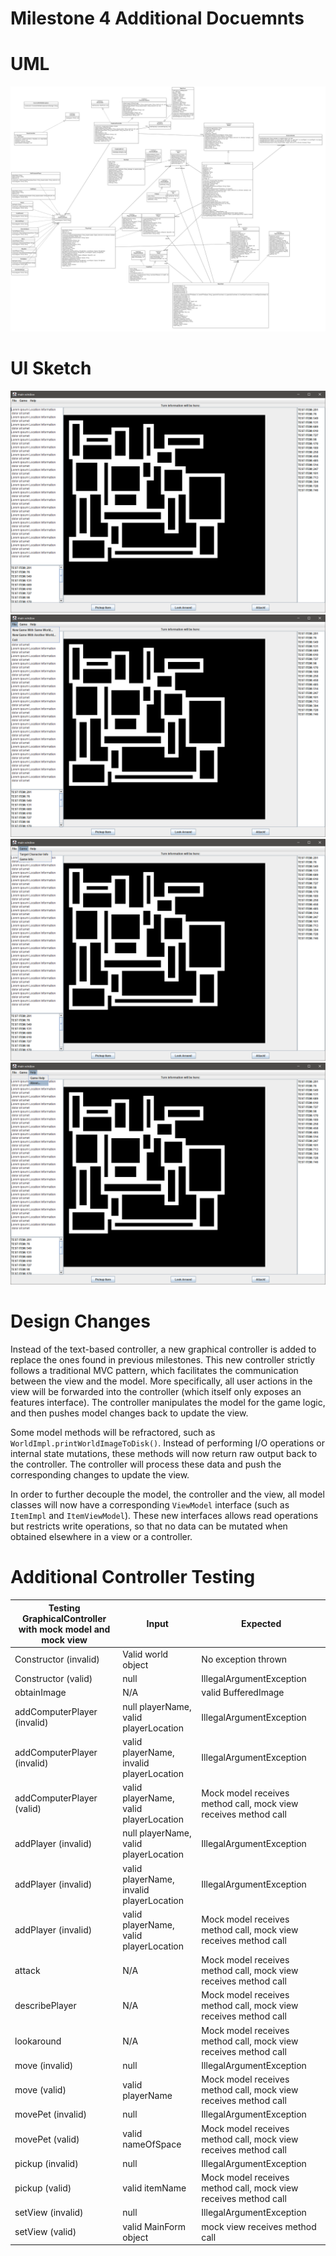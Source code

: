 # Milestone 4 Additional Docuemnts

# UML

![UML](./ref/uml-4.png)

# UI Sketch

![UI1](./ref/sketch-1.png)
![UI2](./ref/sketch-2.png)
![UI3](./ref/sketch-3.png)
![UI4](./ref/sketch-4.png)

# Design Changes

Instead of the text-based controller, a new graphical controller is added to replace the ones found in previous milestones. This new controller strictly follows a traditional MVC pattern, which facilitates the communication between the view and the model. More specifically, all user actions in the view will be forwarded into the controller (which itself only exposes an features interface). The controller manipulates the model for the game logic, and then pushes model changes back to update the view.

Some model methods will be refractored, such as `WorldImpl.printWorldImageToDisk()`. Instead of performing I/O operations or internal state mutations, these methods will now return raw output back to the controller. The controller will process these data and push the corresponding changes to update the view.

In order to further decouple the model, the controller and the view, all model classes will now have a corresponding `ViewModel` interface (such as `ItemImpl` and `ItemViewModel`). These new interfaces allows read operations but restricts write operations, so that no data can be mutated when obtained elsewhere in a view or a controller.

# Additional Controller Testing

| Testing GraphicalController with mock model and mock view | Input                                    | Expected                                                        |
| --------------------------------------------------------- | ---------------------------------------- | --------------------------------------------------------------- |
| Constructor (invalid)                                     | Valid world object                       | No exception thrown                                             |
| Constructor (valid)                                       | null                                     | IllegalArgumentException                                        |
| obtainImage                                               | N/A                                      | valid BufferedImage                                             |
| addComputerPlayer (invalid)                               | null playerName, valid playerLocation    | IllegalArgumentException                                        |
| addComputerPlayer (invalid)                               | valid playerName, invalid playerLocation | IllegalArgumentException                                        |
| addComputerPlayer (valid)                                 | valid playerName, valid playerLocation   | Mock model receives method call, mock view receives method call |
| addPlayer (invalid)                                       | null playerName, valid playerLocation    | IllegalArgumentException                                        |
| addPlayer (invalid)                                       | valid playerName, invalid playerLocation | IllegalArgumentException                                        |
| addPlayer (invalid)                                       | valid playerName, valid playerLocation   | Mock model receives method call, mock view receives method call |
| attack                                                    | N/A                                      | Mock model receives method call, mock view receives method call |
| describePlayer                                            | N/A                                      | Mock model receives method call, mock view receives method call |
| lookaround                                                | N/A                                      | Mock model receives method call, mock view receives method call |
| move (invalid)                                            | null                                     | IllegalArgumentException                                        |
| move (valid)                                              | valid playerName                         | Mock model receives method call, mock view receives method call |
| movePet (invalid)                                         | null                                     | IllegalArgumentException                                        |
| movePet (valid)                                           | valid nameOfSpace                        | Mock model receives method call, mock view receives method call |
| pickup (invalid)                                          | null                                     | IllegalArgumentException                                        |
| pickup (valid)                                            | valid itemName                           | Mock model receives method call, mock view receives method call |
| setView (invalid)                                         | null                                     | IllegalArgumentException                                        |
| setView (valid)                                           | valid MainForm object                    | mock view receives method call                                  |


